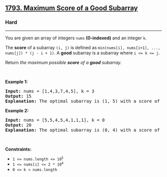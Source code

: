 <h2><a href="https://leetcode.com/problems/maximum-score-of-a-good-subarray/">1793. Maximum Score of a Good Subarray</a></h2><h3>Hard</h3><hr><div style="user-select: auto;"><p style="user-select: auto;">You are given an array of integers <code style="user-select: auto;">nums</code> <strong style="user-select: auto;">(0-indexed)</strong> and an integer <code style="user-select: auto;">k</code>.</p>

<p style="user-select: auto;">The <strong style="user-select: auto;">score</strong> of a subarray <code style="user-select: auto;">(i, j)</code> is defined as <code style="user-select: auto;">min(nums[i], nums[i+1], ..., nums[j]) * (j - i + 1)</code>. A <strong style="user-select: auto;">good</strong> subarray is a subarray where <code style="user-select: auto;">i &lt;= k &lt;= j</code>.</p>

<p style="user-select: auto;">Return <em style="user-select: auto;">the maximum possible <strong style="user-select: auto;">score</strong> of a <strong style="user-select: auto;">good</strong> subarray.</em></p>

<p style="user-select: auto;">&nbsp;</p>
<p style="user-select: auto;"><strong style="user-select: auto;">Example 1:</strong></p>

<pre style="user-select: auto;"><strong style="user-select: auto;">Input:</strong> nums = [1,4,3,7,4,5], k = 3
<strong style="user-select: auto;">Output:</strong> 15
<strong style="user-select: auto;">Explanation:</strong> The optimal subarray is (1, 5) with a score of min(4,3,7,4,5) * (5-1+1) = 3 * 5 = 15. 
</pre>

<p style="user-select: auto;"><strong style="user-select: auto;">Example 2:</strong></p>

<pre style="user-select: auto;"><strong style="user-select: auto;">Input:</strong> nums = [5,5,4,5,4,1,1,1], k = 0
<strong style="user-select: auto;">Output:</strong> 20
<strong style="user-select: auto;">Explanation:</strong> The optimal subarray is (0, 4) with a score of min(5,5,4,5,4) * (4-0+1) = 4 * 5 = 20.
</pre>

<p style="user-select: auto;">&nbsp;</p>
<p style="user-select: auto;"><strong style="user-select: auto;">Constraints:</strong></p>

<ul style="user-select: auto;">
	<li style="user-select: auto;"><code style="user-select: auto;">1 &lt;= nums.length &lt;= 10<sup style="user-select: auto;">5</sup></code></li>
	<li style="user-select: auto;"><code style="user-select: auto;">1 &lt;= nums[i] &lt;= 2 * 10<sup style="user-select: auto;">4</sup></code></li>
	<li style="user-select: auto;"><code style="user-select: auto;">0 &lt;= k &lt; nums.length</code></li>
</ul>
</div>